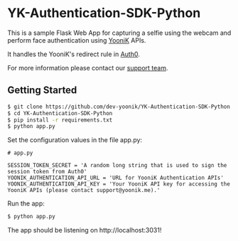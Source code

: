 # YK-Authentication-SDK-Python

This is a sample Flask Web App for capturing a selfie using the webcam and perform face authentication using [YooniK](https://yoonik.me) APIs.

It handles the YooniK's redirect rule in [Auth0](https://auth0.com).

For more information please contact our [support team](mailto:support@yoonik.me).

## Getting Started

```bash
$ git clone https://github.com/dev-yoonik/YK-Authentication-SDK-Python.git
$ cd YK-Authentication-SDK-Python
$ pip install -r requirements.txt
$ python app.py
```

Set the configuration values in the file app.py:

```
# app.py

SESSION_TOKEN_SECRET = 'A random long string that is used to sign the session token from Auth0'
YOONIK_AUTHENTICATION_API_URL = 'URL for YooniK Authentication APIs'
YOONIK_AUTHENTICATION_API_KEY = 'Your YooniK API key for accessing the YooniK APIs (please contact support@yoonik.me).'
```

Run the app:

```bash
$ python app.py
```

The app should be listening on http://localhost:3031!
